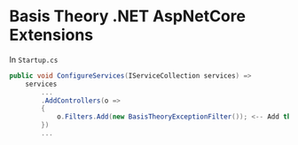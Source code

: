 # Basis Theory .NET AspNetCore Extensions

In `Startup.cs`

```csharp
public void ConfigureServices(IServiceCollection services) =>
    services
        ...
        .AddControllers(o =>
        {
            o.Filters.Add(new BasisTheoryExceptionFilter()); <-- Add this line
        })
        ...
```
